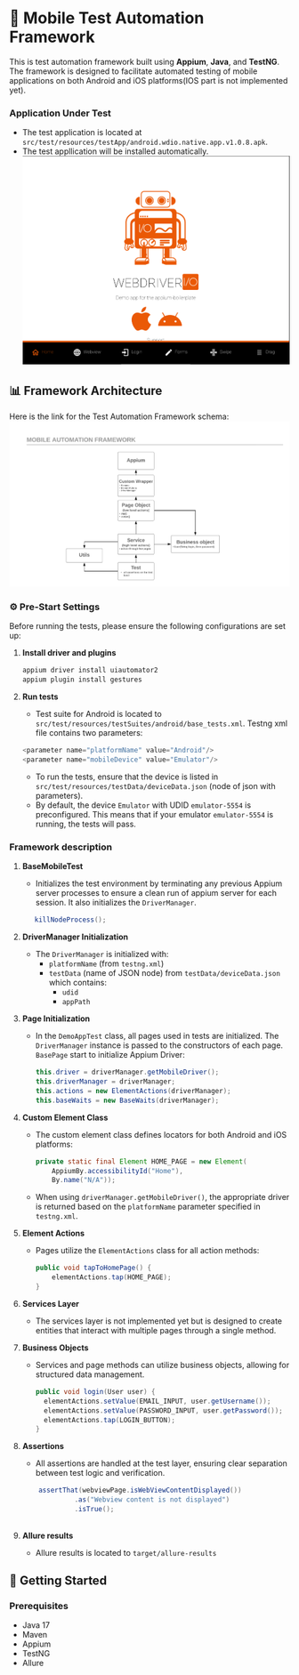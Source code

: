 # 📱 Mobile Test Automation Framework

This is test automation framework built using **Appium**, **Java**, and **TestNG**. The framework is designed to facilitate automated testing of mobile applications on both Android and iOS platforms(IOS part is not implemented yet).

### Application Under Test
- The test application is located at `src/test/resources/testApp/android.wdio.native.app.v1.0.8.apk`.
- The test appllication will be installed automatically.
  ![Test app](src/test/resources/images/testApp.png)

## 📊 Framework Architecture

Here is the link for the Test Automation Framework schema:
![Mobile Framework Layers](src/test/resources/images/mobile_framework_layers.png)

### ⚙️ Pre-Start Settings

Before running the tests, please ensure the following configurations are set up:

1. **Install driver and plugins**
   ```java
   appium driver install uiautomator2
   appium plugin install gestures
      ```
  
2. **Run tests**
    - Test suite for Android is located to `src/test/resources/testSuites/android/base_tests.xml`. Testng xml file contains two parameters:
    ```java
    <parameter name="platformName" value="Android"/>
    <parameter name="mobileDevice" value="Emulator"/>
      ```
    - To run the tests, ensure that the device is listed in `src/test/resources/testData/deviceData.json` (node of json with parameters). 
    - By default, the device `Emulator` with UDID `emulator-5554` is preconfigured. This means that if your emulator `emulator-5554` is running, the tests will pass.

### Framework description

1. **BaseMobileTest**
    - Initializes the test environment by terminating any previous Appium server processes to ensure a clean run of appium server for each session. It also initializes the `DriverManager`.
     ```java
        killNodeProcess();
      ```

2. **DriverManager Initialization**
    - The `DriverManager` is initialized with:
        - `platformName` (from `testng.xml`)
        - `testData` (name of JSON node) from `testData/deviceData.json` which contains:
            - `udid`
            - `appPath`

3. **Page Initialization**
    - In the `DemoAppTest` class, all pages used in tests are initialized. The `DriverManager` instance is passed to the constructors of each page. `BasePage` start to initialize Appium Driver:
      ```java
      this.driver = driverManager.getMobileDriver();
      this.driverManager = driverManager;
      this.actions = new ElementActions(driverManager);
      this.baseWaits = new BaseWaits(driverManager);
      ```

4. **Custom Element Class**
    - The custom element class defines locators for both Android and iOS platforms:
      ```java
      private static final Element HOME_PAGE = new Element(
          AppiumBy.accessibilityId("Home"),
          By.name("N/A"));
      ```
    - When using `driverManager.getMobileDriver()`, the appropriate driver is returned based on the `platformName` parameter specified in `testng.xml`.

5. **Element Actions**
    - Pages utilize the `ElementActions` class for all action methods:
      ```java
      public void tapToHomePage() {
          elementActions.tap(HOME_PAGE);
      }
      ```

6. **Services Layer**
    - The services layer is not implemented yet but is designed to create entities that interact with multiple pages through a single method.

7. **Business Objects**
    - Services and page methods can utilize business objects, allowing for structured data management.
      ```java
      public void login(User user) {
        elementActions.setValue(EMAIL_INPUT, user.getUsername());
        elementActions.setValue(PASSWORD_INPUT, user.getPassword());
        elementActions.tap(LOGIN_BUTTON);
      }
      
      ```
      
8. **Assertions**
    - All assertions are handled at the test layer, ensuring clear separation between test logic and verification.
   ```java
       assertThat(webviewPage.isWebViewContentDisplayed())
                .as("Webview content is not displayed")
                .isTrue();
      
      ```
      
9. **Allure results**
   - Allure results is located to `target/allure-results`

## 🚀 Getting Started

### Prerequisites

- Java 17
- Maven
- Appium
- TestNG
- Allure